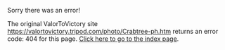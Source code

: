

Sorry there was an error!

The original ValorToVictory site https://valortovictory.tripod.com/photo/Crabtree-ph.htm returns an error code: 404 for this page. [Click here to go to the index page](../index.md).